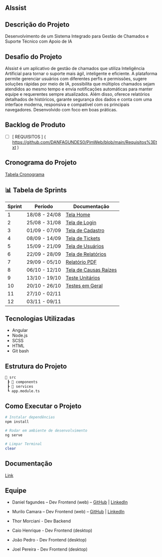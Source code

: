 ## AIssist

## Descrição do Projeto
Desenvolvimento de um Sistema Integrado para Gestão de Chamados e Suporte Técnico com Apoio de IA

## Desafio do Projeto
AIssist é um aplicativo de gestão de chamados que utiliza Inteligência Artificial para tornar o suporte mais ágil, inteligente e eficiente. A plataforma permite gerenciar usuários com diferentes perfis e permissões, sugere soluções rápidas por meio de IA, possibilita que múltiplos chamados sejam atendidos ao mesmo tempo e envia notificações automáticas para manter equipe e requerentes sempre atualizados. Além disso, oferece relatórios detalhados de históricos, garante segurança dos dados e conta com uma interface moderna, responsiva e compatível com os principais navegadores. Desenvolvido com foco em boas práticas.

## Backlog de Produto
- [ ]  [ REQUISITOS ] ( https://github.com/DANFAGUNDES0/PimWeb/blob/main/Requisitos%3Etxt )

## Cronograma do Projeto

[Tabela Cronograma](#) 


## 📊 Tabela de Sprints
| Sprint | Período        | Documentação |
|--------|----------------|--------------|
| 1      | 18/08 - 24/08  | [Tela Home](https://youtu.be/p1ZCfkPH6vc?si=l5mo9ty-ay9HPPcU) 
| 2      | 25/08 - 31/08  | [Tela de Login](https://youtu.be/OK7liYvUiqg?si=ZWfbSZCNUoAwCuJ0)
| 3      | 01/09 - 07/09  | [Tela de Cadastro]()
| 4      | 08/09 - 14/09  | [Tela de Tickets]()
| 5      | 15/09 - 21/09  | [Tela de Usuários]()
| 6      | 22/09 - 28/09  | [Tela de Relatórios]()
| 7      | 29/09 - 05/10  | [Relatório PDF]()
| 8      | 06/10 - 12/10  | [Tela de Causas Raízes]()
| 9      | 13/10 - 19/10  | [Teste Unitários]()
| 10     | 20/10 - 26/10  | [Testes em Geral]()
| 11     | 27/10 - 02/11  | []()
| 12     | 03/11 - 09/11  | []()

## Tecnologias Utilizadas
- Angular
- Node.js
- SCSS
- HTML
- Git bash
## Estrutura do Projeto
```bash
📂 src
 ┣ 📂 components
 ┣ 📂 services
 ┗ app.module.ts
```

## Como Executar o Projeto
```bash
# Instalar dependências
npm install

# Rodar em ambiente de desenvolvimento
ng serve

# Limpar Terminal
clear
```

## Documentação

[Link](#) 

## Equipe
- Daniel fagundes – Dev Frontend (web)  – [GitHub](https://github.com/DANFAGUNDES0) | [LinkedIn](https://www.linkedin.com/in/daniel-fagundes-916ba4246?utm_source=share&utm_campaign=share_via&utm_content=profile&utm_medium=ios_app)

- Murilo Camara – Dev Frontend (web) – [GitHub](https://github.com/MuriloCSilva) | [LinkedIn](https://www.linkedin.com/in/murilocamara?utm_source=share&utm_campaign=share_via&utm_content=profile&utm_medium=ios_app)

- Thor Morciani - Dev Backend

- Caio Henrique - Dev Frontend (desktop)

- João Pedro - Dev Frontend (desktop)

- Joel Pereira - Dev Frontend (desktop)



